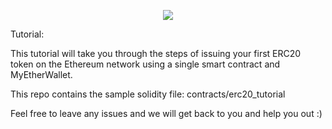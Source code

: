 
<p align="center">
  <img src="https://user-images.githubusercontent.com/16810128/36881745-df9c599a-1e23-11e8-9ea3-58d4730bd537.jpeg">
</p>

Tutorial: 

This tutorial will take you through the steps of issuing your first ERC20 token on the Ethereum network using a single smart contract and MyEtherWallet.

This repo contains the sample solidity file: contracts/erc20_tutorial

Feel free to leave any issues and we will get back to you and help you out :) 

